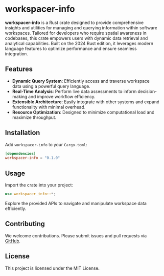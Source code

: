 # workspacer-info

**workspacer-info** is a Rust crate designed to provide comprehensive insights and utilities for managing and querying information within software workspaces. Tailored for developers who require spatial awareness in codebases, this crate empowers users with dynamic data retrieval and analytical capabilities. Built on the 2024 Rust edition, it leverages modern language features to optimize performance and ensure seamless integration.

## Features

- **Dynamic Query System**: Efficiently access and traverse workspace data using a powerful query language.
- **Real-Time Analysis**: Perform live data assessments to inform decision-making and improve workflow efficiency.
- **Extensible Architecture**: Easily integrate with other systems and expand functionality with minimal overhead.
- **Resource Optimization**: Designed to minimize computational load and maximize throughput.

## Installation

Add `workspacer-info` to your `Cargo.toml`:

```toml
[dependencies]
workspacer-info = "0.1.0"
```

## Usage

Import the crate into your project:

```rust
use workspacer_info::*;
```

Explore the provided APIs to navigate and manipulate workspace data efficiently.

## Contributing

We welcome contributions. Please submit issues and pull requests via [GitHub](https://github.com/yourusername/workspacer-info).

## License

This project is licensed under the MIT License.
